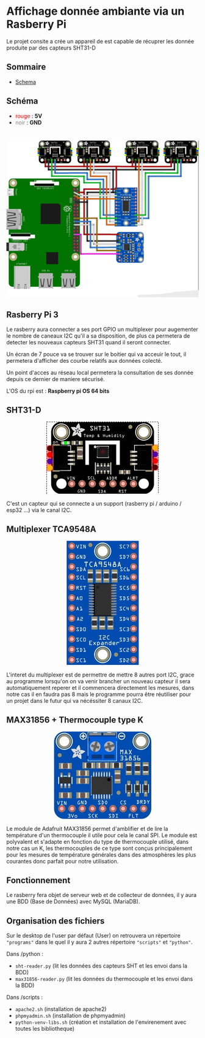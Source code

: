 # Affichage donnée ambiante via un Rasberry Pi

Le projet consite a crée un appareil de est capable de récuprer les donnée produite par des capteurs SHT31-D

## Sommaire

- [Schema](schema)

## Schéma
- <font color="red"> rouge </font> : **5V**
- <font color="grey"> noir </font> : **GND**

#

![SHT31 Schema](images/schema_sht31.jpg)

## Rasberry Pi 3

Le rasberry aura connecter a ses port GPIO un multiplexer pour augementer le nombre de caneaux I2C qu'il a sa disposition, de plus ca permetera de detecter les nouveaux capteurs SHT31 quand il seront connecter.

Un écran de 7 pouce va se trouver sur le boitier qui va acceuir le tout, il permetera d'afficher des courbe relatifs aux données colecté.

Un point d'acces au réseau local permetera la consultation de ses donnée depuis ce dernier de maniere sécurisé.

L'OS du rpi est : **Raspberry pi OS 64 bits**

## SHT31-D

<p  align='center'>
    <img src="images/SHT31D.jpg">
</p>

C'est un capteur qui se connecte a un support (rasberry pi / arduino / esp32 ...) via le canal I2C.

## Multiplexer TCA9548A

<p  align='center'>
    <img src="images/TCA9548A.jpg">
</p>

L'interet du multiplexer est de permettre de mettre 8 autres port I2C, grace au programme lorsqu'on on va venir brancher un nouveau capteur il sera automatiquement reperer et il commencera directement les mesures, dans notre cas il en faudra pas 8 mais le programme pourra être réutiliser pour un projet dans le futur qui va nécéssiter 8 canaux I2C.

## MAX31856 + Thermocouple type K

<p  align='center'>
    <img src="images/max31856.jpg">
</p>

Le module de Adafruit MAX31856 permet d'amblifier et de lire la température d'un thermocouple il utile pour cela le canal SPI. Le module est polyvalent et s'adapte en fonction du type de thermocouple utilisé, dans notre cas un K, les thermocouples de ce type sont conçus principalement pour les mesures de température générales dans des atmosphères les plus courantes donc parfait pour notre utilisation.

## Fonctionnement

Le rasberry fera objet de serveur web et de collecteur de données, il y aura une BDD (Base de Données) avec MySQL (MariaDB).

## Organisation des fichiers
Sur le desktop de l'user par défaut (User) on retrouvera un répertoire `"programs"` dans le quel il y aura 2 autres répertoire `"scripts"` et `"python"`.

Dans /python :
- ``sht-reader.py`` (lit les données des capteurs SHT et les envoi dans la BDD)
- ``max31856-reader.py`` (lit les données du thermocouple et les envoi dans la BDD)

Dans /scripts :
- ``apache2.sh`` (installation de apache2)
- ``phpmyadmin.sh`` (installation de phpmyadmin)
- ``python-venv-libs.sh`` (création et installation de l'envirenement avec toutes les bibliotheque)

